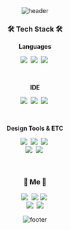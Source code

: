 <div align="center">
<img alt="header" src = "https://capsule-render.vercel.app/api?type=waving&color=0:ED145B,100:7F2B7B&height=250&section=header&text=GulbiI&fontSize=90&fontColor=FFFFFF" />
</div>
  
  <h3 align="center">🛠 Tech Stack 🛠</h3>

  <p align="center"> <b> Languages </b> </p>

 
<p align="center">  
  <img src="https://img.shields.io/badge/Python-3776AB?style=flat-square&logo=Python&logoColor=white"/></a>&nbsp
  <img src="https://img.shields.io/badge/C-A8B9CC?style=flat-square&logo=C&logoColor=white"/></a>&nbsp
  <img src="https://img.shields.io/badge/Java-007396?style=flat-square&logo=java&logoColor=white"/></a>&nbsp
</p>

<br>
<p align="center"> <b> IDE </b> </p>

<p align="center"> 
  <img src="https://img.shields.io/badge/Xcode-147EFB?style=flat-square&logo=Xcode&logoColor=white"/></a>&nbsp
  <img src="https://img.shields.io/badge/VisualStudioCode-007ACC?style=flat-square&logo=Visualstudiocode3&logoColor=white"/></a>&nbsp
  <img src="https://img.shields.io/badge/Eclipse-2C2255?style=flat-square&logo=Eclipse&logoColor=white"/></a>&nbsp
</p>

<br>
<p align="center"> <b> Design Tools & ETC </b> </p>

<p align="center"> 
  <img src="https://img.shields.io/badge/Photoshop-31A8FF?style=flat-square&logo=AdobePhotoshop&logoColor=white"/></a>&nbsp
  <img src="https://img.shields.io/badge/Illustrator-FF9A00?style=flat-square&logo=AdobeIllustrator&logoColor=white"/></a>&nbsp 
  <img src="https://img.shields.io/badge/Figma-F24E1E?style=flat-square&logo=Figma&logoColor=white"/></a>&nbsp
  <br>
  <img src="https://img.shields.io/badge/Word-2B579A?style=flat-square&logo=Word&logoColor=white"/></a>&nbsp
  <img src="https://img.shields.io/badge/PowerPoint-B7472A?style=flat-square&logo=PowerPoint&logoColor=white"/></a>&nbsp
</p>

<br>
<h3 align="center"> 🚀 Me 🚀 </h3>
<p align="center">
  <a href="https://linktr.ee/gulbiarchive"><img src="https://img.shields.io/badge/Linktree-43E55E?style=flat-square&logo=Linktree&logoColor=white&link="https://linktr.ee/gulbiarchive"/></a>&nbsp
    <a href="mailto:gulbiarchive@gmail.com"><img src="https://img.shields.io/badge/Gmail-d14836?style=flat-square&logo=Gmail&logoColor=white&link=gulbiarchive@gmail.com"/></a>
  <a href="https://gulbiarchive.tistory.com/m/"><img src="https://img.shields.io/badge/TechBlog-000000?style=flat-square&logo=Tistory&logoColor=white&link="https://gulbiarchive.tistory.com/m/"/></a>&nbsp
  <br>
  <a href="https://www.instagram.com/gulbiarchive/?igshid=YmMyMTA2M2Y%3D"><img src="https://img.shields.io/badge/Instagram-E4405F?style=flat-square&logo=Instagram&logoColor=white&link="https://www.instagram.com/gulbiarchive/?igshid=YmMyMTA2M2Y%3D"/></a>&nbsp
  <a href="https://www.youtube.com/@gulbiarchive"><img src="https://img.shields.io/badge/Youtube-FF0000?style=flat-square&logo=Youtube&logoColor=white&link="https://www.youtube.com/@gulbiarchive"/></a>
</p>

<div align="center">
<img alt="footer" src = "https://capsule-render.vercel.app/api?type=waving&color=0:ED145B,100:7F2B7B&height=250&section=footer" />
</div>
